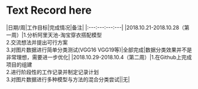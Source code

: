 # Text Record here

|日期/周|工作目标|完成情况|备注|
|:---:---:---:---|
|2018.10.21-2018.10.28（第一周）|1.分析阿里天池-淘宝穿衣搭配模型<br> 2.交流想法并提出可行方案<br> 3.对图片数据进行简单分类测试(VGG16 VGG19等)|全部完成|数据分类效果并不是非常理想，需要进一步优化|
|2018.10.29-2018.10.4（第二周）|1.在Github上完成项目的组建<br> 2.进行阶段性的工作记录并制定记录计划<br> 3.对图片数据进行多种模型与方法的混合分类尝试||无|
